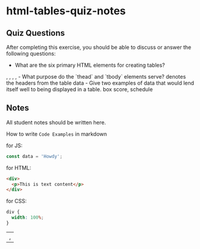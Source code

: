 # html-tables-quiz-notes

## Quiz Questions

After completing this exercise, you should be able to discuss or answer the following questions:

- What are the six primary HTML elements for creating tables?
<table>, <thead>, <tbody>, <tr>, <td>, <tfoot>
- What purpose do the `thead` and `tbody` elements serve?
  denotes the headers from the table data
- Give two examples of data that would lend itself well to being displayed in a table.
  box score, schedule

## Notes

All student notes should be written here.

How to write `Code Examples` in markdown

for JS:

```javascript
const data = 'Howdy';
```

for HTML:

```html
<div>
  <p>This is text content</p>
</div>
```

for CSS:

```css
div {
  width: 100%;
}
```
